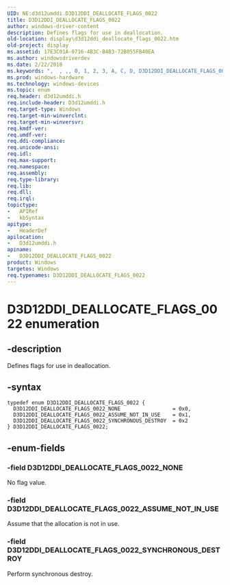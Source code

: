 ```yaml
---
UID: NE:d3d12umddi.D3D12DDI_DEALLOCATE_FLAGS_0022
title: D3D12DDI_DEALLOCATE_FLAGS_0022
author: windows-driver-content
description: Defines flags for use in deallocation.
old-location: display\d3d12ddi_deallocate_flags_0022.htm
old-project: display
ms.assetid: 17E3C01A-0716-4B3C-B4B3-72B055FB40EA
ms.author: windowsdriverdev
ms.date: 2/22/2018
ms.keywords: ",  , ,, 0, 1, 2, 3, A, C, D, D3D12DDI_DEALLOCATE_FLAGS_0022, D3D12DDI_DEALLOCATE_FLAGS_0022 enumeration [Display Devices], D3D12DDI_DEALLOCATE_FLAGS_0022_ASSUME_NOT_IN_USE, D3D12DDI_DEALLOCATE_FLAGS_0022_NONE, D3D12DDI_DEALLOCATE_FLAGS_0022_SYNCHRONOUS_DESTROY, E, F, G, I, L, O, S, T, _, d3d12umddi/D3D12DDI_DEALLOCATE_FLAGS_0022, d3d12umddi/D3D12DDI_DEALLOCATE_FLAGS_0022_ASSUME_NOT_IN_USE, d3d12umddi/D3D12DDI_DEALLOCATE_FLAGS_0022_NONE, d3d12umddi/D3D12DDI_DEALLOCATE_FLAGS_0022_SYNCHRONOUS_DESTROY, display.d3d12ddi_deallocate_flags_0022"
ms.prod: windows-hardware
ms.technology: windows-devices
ms.topic: enum
req.header: d3d12umddi.h
req.include-header: D3d12umddi.h
req.target-type: Windows
req.target-min-winverclnt: 
req.target-min-winversvr: 
req.kmdf-ver: 
req.umdf-ver: 
req.ddi-compliance: 
req.unicode-ansi: 
req.idl: 
req.max-support: 
req.namespace: 
req.assembly: 
req.type-library: 
req.lib: 
req.dll: 
req.irql: 
topictype:
-	APIRef
-	kbSyntax
apitype:
-	HeaderDef
apilocation:
-	D3d12umddi.h
apiname:
-	D3D12DDI_DEALLOCATE_FLAGS_0022
product: Windows
targetos: Windows
req.typenames: D3D12DDI_DEALLOCATE_FLAGS_0022
---
```


# D3D12DDI_DEALLOCATE_FLAGS_0022 enumeration


## -description


Defines flags for use in deallocation. 


## -syntax


````
typedef enum D3D12DDI_DEALLOCATE_FLAGS_0022 { 
  D3D12DDI_DEALLOCATE_FLAGS_0022_NONE                 = 0x0,
  D3D12DDI_DEALLOCATE_FLAGS_0022_ASSUME_NOT_IN_USE    = 0x1,
  D3D12DDI_DEALLOCATE_FLAGS_0022_SYNCHRONOUS_DESTROY  = 0x2
} D3D12DDI_DEALLOCATE_FLAGS_0022;
````


## -enum-fields




### -field D3D12DDI_DEALLOCATE_FLAGS_0022_NONE

No flag value.


### -field D3D12DDI_DEALLOCATE_FLAGS_0022_ASSUME_NOT_IN_USE

Assume that the allocation is not in use.


### -field D3D12DDI_DEALLOCATE_FLAGS_0022_SYNCHRONOUS_DESTROY

Perform synchronous destroy.


